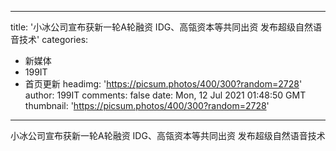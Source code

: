 
---
title: '小冰公司宣布获新一轮A轮融资 IDG、高瓴资本等共同出资 发布超级自然语音技术'
categories: 
 - 新媒体
 - 199IT
 - 首页更新
headimg: 'https://picsum.photos/400/300?random=2728'
author: 199IT
comments: false
date: Mon, 12 Jul 2021 01:48:50 GMT
thumbnail: 'https://picsum.photos/400/300?random=2728'
---

<div>   
小冰公司宣布获新一轮A轮融资 IDG、高瓴资本等共同出资 发布超级自然语音技术  
</div>
            